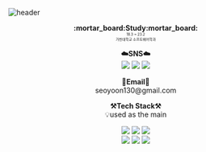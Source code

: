 ![header](https://capsule-render.vercel.app/api?type=waving&color=6A7BA2&height=250&section=header&text=SeoyoonHeo&fontSize=50&fontColor=FFDFDE) 

<p align="center">
    <Strong>:mortar_board:Study:mortar_board:</Strong> <br>
    <span style = "font-size:50%">18.3 ~ 23.2 <br> 가천대학교 소프트웨어학과 </span>
<p align="center">
    <Strong>☁️SNS☁️</Strong> <br>
    <a href="https://velog.io/@seoyoon130/" target="_blank"><img src="https://img.shields.io/badge/Velog-535D6C?style=flat-square&logo=Velog&logoColor=white"/></a>
    <a href="https://instagram.com/sseoyoonie?igshid=YmMyMTA2M2Y=" target="_blank"><img src="https://img.shields.io/badge/Instagram-000000?style=flat-square&logo=Instagram&logoColor=E4405F"/></a>
    <a href="https://www.notion.so/CS-76c69b1c820c41e884f97df45d50ae13" target="_blank"><img src="https://img.shields.io/badge/CS-000000?style=flat-square&logo=Notion&logoColor=white"/></a>
 
<p align="center">
<Strong>📧Email📧</Strong><br>seoyoon130@gmail.com<br>
</p>
<p align="center">
    <Strong>⚒️Tech Stack⚒️</Strong><br>
    💡used as the main
</p>

<p align="center" display="inline-block">
  <img src="https://img.shields.io/badge/JAVA-007396?style=for-the-badge&logo=java&logoColor=white"> 
    <img src="https://img.shields.io/badge/Spring-6DB33F?style=for-the-badge&logo=Spring&logoColor=white">
    <img src="https://img.shields.io/badge/SpringBoot-6DB33F?style=for-the-badge&logo=SpringBoot&logoColor=white"> <br>
    <img src="https://img.shields.io/badge/mysql-4479A1?style=for-the-badge&logo=mysql&logoColor=white">
    <img src="https://img.shields.io/badge/AWS-232F3E?style=for-the-badge&logo=Amazon AWS&logoColor=white">
    <img src="https://img.shields.io/badge/Python-3776AB?style=for-the-badge&logo=Python&logoColor=white"> 
</p>


